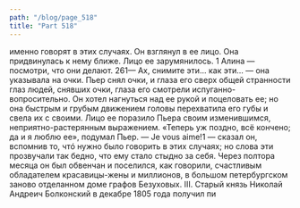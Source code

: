 ```yaml
---
path: "/blog/page_518"
title: "Part 518"
---
```


именно говорят в этих случаях. Он взглянул в ее лицо. Она придвинулась к нему ближе. Лицо ее зарумянилось.
1 Алина — посмотри, что они делают.
261— Ах, снимите эти... как эти... — она указывала на очки.
Пьер снял очки, и глаза его сверх общей странности глаз людей, снявших очки, глаза его смотрели испуганно-вопросительно. Он хотел нагнуться над ее рукой и поцеловать ее; но она быстрым и грубым движением головы перехватила его губы и свела их с своими. Лицо ее поразило Пьера своим изменившимся, неприятно-растерянным выражением.
«Теперь уж поздно, всё кончено; да и я люблю ее», подумал Пьер.
— Je vous aime!1 — сказал он, вспомнив то, чтó нужно было говорить в этих случаях; но слова эти прозвучали так бедно, что ему стало стыдно за себя.
Через полтора месяца он был обвенчан и поселился, как говорили, счастливым обладателем красавицы-жены и миллионов, в большом петербургском заново отделанном доме графов Безуховых.
III.
Старый князь Николай Андреич Болконский в декабре 1805 года получил пи
